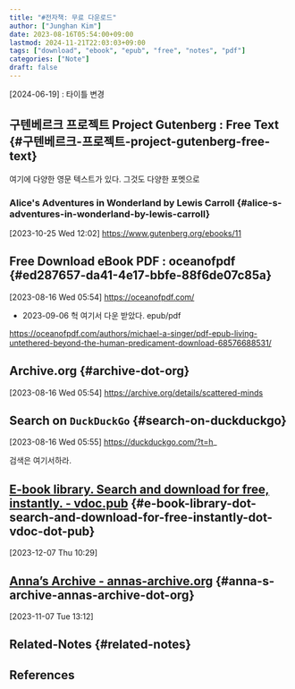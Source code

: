 ```yaml
---
title: "#전자책: 무료 다운로드"
author: ["Junghan Kim"]
date: 2023-08-16T05:54:00+09:00
lastmod: 2024-11-21T22:03:03+09:00
tags: ["download", "ebook", "epub", "free", "notes", "pdf"]
categories: ["Note"]
draft: false
---
```


[2024-06-19]
: 타이틀 변경


## 구텐베르크 프로젝트 Project Gutenberg : Free Text {#구텐베르크-프로젝트-project-gutenberg-free-text}

여기에 다양한 영문 텍스트가 있다. 그것도 다양한 포멧으로


### Alice's Adventures in Wonderland by Lewis Carroll {#alice-s-adventures-in-wonderland-by-lewis-carroll}

<span class="timestamp-wrapper"><span class="timestamp">[2023-10-25 Wed 12:02]</span></span> <https://www.gutenberg.org/ebooks/11>


## Free Download eBook PDF : oceanofpdf {#ed287657-da41-4e17-bbfe-88f6de07c85a}

<span class="timestamp-wrapper"><span class="timestamp">[2023-08-16 Wed 05:54]</span></span> <https://oceanofpdf.com/>

-   2023-09-06 헉 여기서 다운 받았다. epub/pdf

<https://oceanofpdf.com/authors/michael-a-singer/pdf-epub-living-untethered-beyond-the-human-predicament-download-68576688531/>


## Archive.org {#archive-dot-org}

<span class="timestamp-wrapper"><span class="timestamp">[2023-08-16 Wed 05:54]</span></span> <https://archive.org/details/scattered-minds>


## Search on `DuckDuckGo` {#search-on-duckduckgo}

<span class="timestamp-wrapper"><span class="timestamp">[2023-08-16 Wed 05:55]</span></span> <https://duckduckgo.com/?t=h>_

검색은 여기서하라.


## [E-book library. Search and download for free, instantly. - vdoc.pub](https://vdoc.pub/) {#e-book-library-dot-search-and-download-for-free-instantly-dot-vdoc-dot-pub}

<span class="timestamp-wrapper"><span class="timestamp">[2023-12-07 Thu 10:29]</span></span>


## [Anna’s Archive - annas-archive.org](https://annas-archive.org/) {#anna-s-archive-annas-archive-dot-org}

<span class="timestamp-wrapper"><span class="timestamp">[2023-11-07 Tue 13:12]</span></span>


## Related-Notes {#related-notes}

## References

<style>.csl-entry{text-indent: -1.5em; margin-left: 1.5em;}</style><div class="csl-bib-body">
</div>
